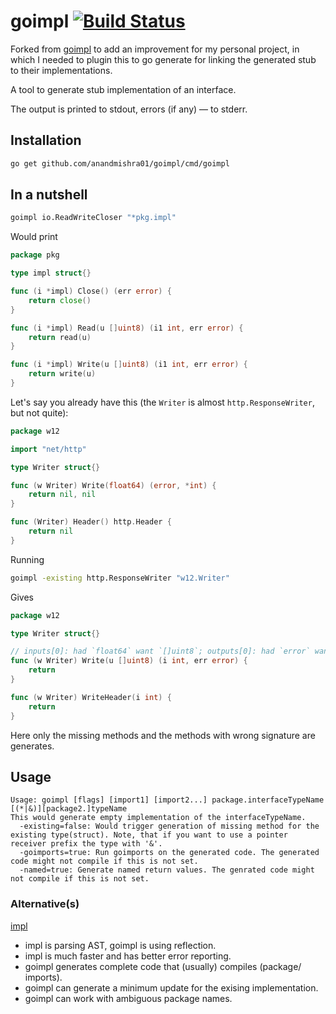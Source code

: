 goimpl [![Build Status](https://travis-ci.org/anandmishra01/goimpl.svg?branch=master)](https://travis-ci.org/anandmishra01/goimpl)
======

Forked from [goimpl](https://github.com/sasha-s/goimpl) to add an improvement for my personal project, in which I needed to plugin this to go generate for linking the generated stub to their implementations.

A tool to generate stub implementation of an interface.

The output is printed to stdout, errors (if any) &mdash; to stderr.

## Installation
```sh
go get github.com/anandmishra01/goimpl/cmd/goimpl
```
## In a nutshell
```sh
goimpl io.ReadWriteCloser "*pkg.impl"
```

Would print

```go
package pkg

type impl struct{}

func (i *impl) Close() (err error) {
    return close()
}

func (i *impl) Read(u []uint8) (i1 int, err error) {
    return read(u)
}

func (i *impl) Write(u []uint8) (i1 int, err error) {
    return write(u)
}
```

Let's say you already have this (the `Writer` is almost `http.ResponseWriter`, but not quite):

```go
package w12

import "net/http"

type Writer struct{}

func (w Writer) Write(float64) (error, *int) {
    return nil, nil
}

func (Writer) Header() http.Header {
    return nil
}
```

Running

```sh
goimpl -existing http.ResponseWriter "w12.Writer"
```

Gives

```go
package w12

type Writer struct{}

// inputs[0]: had `float64` want `[]uint8`; outputs[0]: had `error` want `int`; outputs[1]: had `*int` want `error`
func (w Writer) Write(u []uint8) (i int, err error) {
	return
}

func (w Writer) WriteHeader(i int) {
	return
}
```

Here only the missing methods and the methods with wrong signature are generates.

## Usage
```
Usage: goimpl [flags] [import1] [import2...] package.interfaceTypeName [(*|&)][package2.]typeName
This would generate empty implementation of the interfaceTypeName.
  -existing=false: Would trigger generation of missing method for the existing type(struct). Note, that if you want to use a pointer receiver prefix the type with '&'.
  -goimports=true: Run goimports on the generated code. The generated code might not compile if this is not set.
  -named=true: Generate named return values. The genrated code might not compile if this is not set.
```
### Alternative(s)
[impl](https://github.com/josharian/impl)
* impl is parsing AST, goimpl is using reflection.
* impl is much faster and has better error reporting.
* goimpl generates complete code that (usually) compiles (package/ imports).
* goimpl can generate a minimum update for the exising implementation.
* goimpl can work with ambiguous package names.

